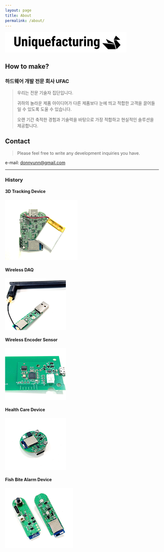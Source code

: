 ```yaml
---
layout: page
title: About
permalink: /about/
---
```


![logo](/public/img/readme/logo-black.png)

## How to make?
### 하드웨어 개발 전문 회사 UFAC
> 우리는 전문 기술자 집단입니다.
>
> 귀하의 놀라운 제품 아이디어가 다른 제품보다 눈에 띄고 적합한 고객을 끌어들일 수 있도록 도울 수 있습니다.
>
> 오랜 기간 축적한 경험과 기술력을 바탕으로 가장 적합하고 현실적인 솔루션을 제공합니다.

[//]: # (---)

[//]: # (## How to make your product Unique?)

[//]: # ()
[//]: # (### 1. 사용자를 파악하라.)

[//]: # (> 제품을 놀랍게 만드는 첫 단계는 사용자 고객을 분석하는 것입니다. )

[//]: # (> )

[//]: # (> 사용자의 요구사항, 불만사항, 선호도, 행동을 분석하고 이해합니다. )

[//]: # (> )

[//]: # (> 시장을 세분화하고 가설을 세우고 경쟁력을 증명해 나갑니다.)

[//]: # (> )

[//]: # (> 사용자를 파악하면 그들의 기대에 부응하는 멋진 제품을 설계할 수 있습니다.)

[//]: # (> ![market-analysis]&#40;/public/img/readme/market-analysis.png&#41;)

[//]: # ()
[//]: # (### 2. 기능을 분석하라.)

[//]: # (> 제품의 성공적인 개발에는 사전 기능 분석이 필수적입니다.)

[//]: # (> )

[//]: # (> 단지 고급진 기능보다는 세련되고 신뢰할만한 기능을 중점적으로 고려하세요.)

[//]: # (> )

[//]: # (> 필요한 기술은 전문가에게 의뢰하세요.)

[//]: # (> )

[//]: # (> 사전 기능 검토에 충실할수록 성공적인 제품을 빠르게 개발할 수 있습니다.)

[//]: # (> ![market-analysis]&#40;/public/img/readme/planning.png&#41;)

[//]: # ()
[//]: # (### 3. 최소 실행 가능한 제품을 구축하라.)

[//]: # (> 제품의 완성도를 높이기 위해서는 MVP&#40;최소 실행 가능 제품&#41;를 구축하십시오.)

[//]: # (> )

[//]: # (> MVP는 사용자의 문제를 해결하고 가치를 제공하는지 검증합니다.)

[//]: # (> )

[//]: # (> 핵심 가치를 방해하는 요소를 추가하지 않도록 주의하세요.)

[//]: # (> )

[//]: # (> 사용자 피드백을 기반으로 MVP를 반복하여 개선하는 도구로 활용합니다.)

[//]: # (> ![market-analysis]&#40;/public/img/readme/prototype.png&#41;)

[//]: # ()
[//]: # (### 4. 최고의 제조 프로세스를 선보여라. )

[//]: # (> 제품이 귀하로부터 사용자에게 도달하기까지의 프로세스를 완벽히 이해하세요.)

[//]: # (> )

[//]: # (> 그 모든 단계에서 귀하의 아이디어가 손실되지 않도록 프로세스를 설계하세요.)

[//]: # (> )

[//]: # (> 제조에 필요한 핵심 기술과 정보는 전문가에게 의뢰하세요.)

[//]: # (> )

[//]: # (> 이제 당신은 제품으로 사용자를 끌어들이는 사업가가 됩니다.)

[//]: # (> ![market-analysis]&#40;/public/img/readme/product.png&#41;)

[//]: # ()
[//]: # (---)

[//]: # ()
[//]: # (## Our Moto)

[//]: # (- Responsibility.)

[//]: # (- Punctuality.)

[//]: # (- Reliability.)

[//]: # (- Low Cost High Quality.)

[//]: # (- Most optimized for production.)

[//]: # (- Offers development sources.)

## Contact
> Please feel free to write any development inquiries you have.

e-mail: <donnyunn@gmail.com>

---

### History

#### 3D Tracking Device

![iot1](/public/img/readme/iot1.png)


#### Wireless DAQ

![iot2](/public/img/readme/iot2.png)


#### Wireless Encoder Sensor

![iot3](/public/img/readme/iot3.png)


#### Health Care Device

![iot4](/public/img/readme/iot4.png)


#### Fish Bite Alarm Device

![iot5](/public/img/readme/iot5.png)
